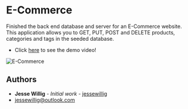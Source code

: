 # E-Commerce

Finished the back end database and server for an E-Commerce website. This application allows you to GET, PUT, POST and DELETE products, categories and tags in the seeded database.

* Click [here](https://drive.google.com/file/d/1-HXsx-QqfZIKGFBwq34ZaHSx-FsHHxlz/view?usp=sharing) to see the demo video!

![E-Commerce](./assets/e-commerce.gif)

## Authors
    
* **Jesse Willig** - *Initial work* - [jessewillig](https://github.com/jessewillig)
* [jessewillig@outlook.com](mailto:jessewillig@outlook.com)